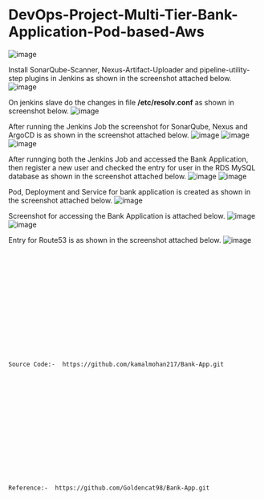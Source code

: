 # DevOps-Project-Multi-Tier-Bank-Application-Pod-based-Aws
![image](https://github.com/user-attachments/assets/73e754ce-ea17-4fa4-8e6c-27022a243f6f)

Install SonarQube-Scanner, Nexus-Artifact-Uploader and pipeline-utility-step plugins in Jenkins as shown in the screenshot attached below.
![image](https://github.com/user-attachments/assets/63219417-210f-4555-8eb2-82cdfd351636)

On jenkins slave do the changes in file **/etc/resolv.conf** as shown in screenshot below.
![image](https://github.com/user-attachments/assets/459df5fd-e850-455d-8bb5-82d014771074)

After running the Jenkins Job the screenshot for SonarQube, Nexus and ArgoCD is as shown in the screenshot attached below.
![image](https://github.com/user-attachments/assets/96f8ac83-9fed-46b4-baaa-07541d4991c1)
![image](https://github.com/user-attachments/assets/e079c984-84b8-4b94-8f6a-4f3f2087d3fd)
![image](https://github.com/user-attachments/assets/5dc9a74b-3208-48c9-886b-6a2a73f93dd1)

After runnging both the Jenkins Job and accessed the Bank Application, then register a new user and checked the entry for user in the RDS MySQL database as shown in the screenshot attached below.
![image](https://github.com/user-attachments/assets/2f0bbfb0-61ea-47ee-b6a5-c47f869754b0)
![image](https://github.com/user-attachments/assets/122b0431-2562-4b17-bf58-21971ab282ca)

Pod, Deployment and Service for bank application is created as shown in the screenshot attached below.
![image](https://github.com/user-attachments/assets/fa76732b-e14a-4990-82af-620124fdbf75)

Screenshot for accessing the Bank Application is attached below.
![image](https://github.com/user-attachments/assets/530c1c34-5dcf-44b8-a3cd-116bac4709fe)
![image](https://github.com/user-attachments/assets/a4ac9966-fd4f-4288-8657-a7b63feddf48)

Entry for Route53 is as shown in the screenshot attached below.
![image](https://github.com/user-attachments/assets/0fc6fff4-5229-48e4-a09e-c7aa07f3ffb6)

<br><br/>
<br><br/>
<br><br/>
<br><br/>
<br><br/>
<br><br/>
```
Source Code:-  https://github.com/kamalmohan217/Bank-App.git
```
<br><br/>
<br><br/>
<br><br/>
<br><br/>
<br><br/>
<br><br/>
```
Reference:-  https://github.com/Goldencat98/Bank-App.git
